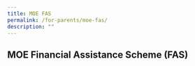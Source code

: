 ```yaml
---
title: MOE FAS
permalink: /for-parents/moe-fas/
description: ""
---
```

**MOE Financial Assistance Scheme (FAS)**
-----------------------------------------